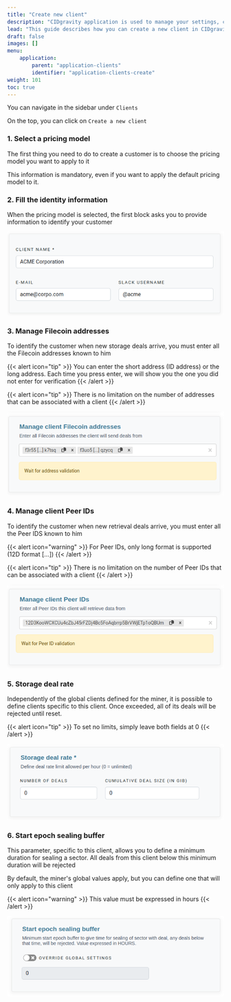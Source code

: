 ```yaml
---
title: "Create new client"
description: "CIDgravity application is used to manage your settings, clients and pricing models acceptance rules"
lead: "This guide describes how you can create a new client in CIDgravity"
draft: false
images: []
menu:
    application:
        parent: "application-clients"
        identifier: "application-clients-create"
weight: 101
toc: true
---
```


You can navigate in the sidebar under `Clients`

On the top, you can click on `Create a new client`

### 1. Select a pricing model

The first thing you need to do to create a customer is to choose the pricing model you want to apply to it

This information is mandatory, even if you want to apply the default pricing model to it.

### 2. Fill the identity information

When the pricing model is selected, the first block asks you to provide information to identify your customer

![Fill the identity information about the client](identity-infos.png)

### 3. Manage Filecoin addresses

To identify the customer when new storage deals arrive, you must enter all the Filecoin addresses known to him

{{< alert icon="tip" >}}
You can enter the short address (ID address) or the long address. Each time you press enter, we will show you the one you did not enter for verification
{{< /alert >}}

{{< alert icon="tip" >}}
There is no limitation on the number of addresses that can be associated with a client
{{< /alert >}}

![Manage Filecoin addresses for this client](filecoin-addresses.png)

### 4. Manage client Peer IDs

To identify the customer when new retrieval deals arrive, you must enter all the Peer IDS known to him

{{< alert icon="warning" >}}
For Peer IDs, only long format is supported (12D format [...])
{{< /alert >}}

{{< alert icon="tip" >}}
There is no limitation on the number of Peer IDs that can be associated with a client
{{< /alert >}}

![Manage client Peer IDs](client-peer-ids.png)

### 5. Storage deal rate

Independently of the global clients defined for the miner, it is possible to define clients specific to this client. Once exceeded, all of its deals will be rejected until reset.

{{< alert icon="tip" >}}
To set no limits, simply leave both fields at 0
{{< /alert >}}

![Manage storage deal rate for this client](storage-limits.png)

### 6. Start epoch sealing buffer

This parameter, specific to this client, allows you to define a minimum duration for sealing a sector. 
All deals from this client below this minimum duration will be rejected

By default, the miner's global values apply, but you can define one that will only apply to this client

{{< alert icon="warning" >}}
This value must be expressed in hours
{{< /alert >}}

![Define a value for the start epoch sealing buffer](start-epoch-sealing-buffer.png)

